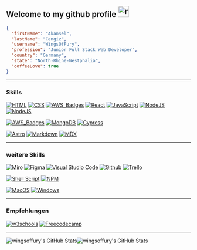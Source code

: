 ## Welcome to my github profile <img src="https://github.com/WingsOfFury/WingsOfFury/assets/85767977/8f5c4ab8-1e52-4801-8dab-c7186687cb6b" alt="rocket" width="30" height="30">


```JSON
{
  "firstName": "Akansel",
  "lastName": "Cengiz",
  "username": "WingsOfFury",
  "profession": "Junior Full Stack Web Developer",
  "country": "Germany",
  "state": "North-Rhine-Westphalia",
  "coffeeLove": true
}
```


---
  


### Skills

<a href="https://www.w3schools.com/html/default.asp" rel="nofollow"><img src="https://img.shields.io/badge/HTML5-E34F26?style=for-the-badge&logo=html5&logoColor=white" alt="HTML" data-canonical-src="https://img.shields.io/badge/HTML5-E34F26?style=for-the-badge&logo=html5&logoColor=white" style="max-width: 100%;"></a> <a href="https://www.w3schools.com/css/default.asp" rel="nofollow"><img src="https://img.shields.io/badge/CSS3-1572B6?style=for-the-badge&logo=css3&logoColor=white" alt="CSS" data-canonical-src="	https://img.shields.io/badge/CSS3-1572B6?style=for-the-badge&logo=css3&logoColor=white" style="max-width: 100%;"></a>  <a href="https://tailwindcss.com/" rel="nofollow"><img src="https://img.shields.io/badge/Tailwind_CSS-38B2AC?style=for-the-badge&logo=tailwind-css&logoColor=white" alt="AWS_Badges" data-canonical-src="https://img.shields.io/badge/Tailwind_CSS-38B2AC?style=for-the-badge&logo=tailwind-css&logoColor=white" style="max-width: 100%;"></a> <a href="https://react.dev/" rel="nofollow"><img src="https://img.shields.io/badge/React-20232A?style=for-the-badge&logo=react&logoColor=61DAFB" alt="React" data-canonical-src="https://img.shields.io/badge/React-20232A?style=for-the-badge&logo=react&logoColor=61DAFB" style="max-width: 100%;"></a> <a href="https://www.w3schools.com/js/default.asp" rel="nofollow"><img src="https://img.shields.io/badge/JavaScript-323330?style=for-the-badge&logo=javascript&logoColor=F7DF1E" alt="JavaScript" data-canonical-src="hhttps://img.shields.io/badge/JavaScript-323330?style=for-the-badge&logo=javascript&logoColor=F7DF1E" style="max-width: 100%;"></a> <a href="https://nodejs.org/en" rel="nofollow"><img src="https://img.shields.io/badge/Node%20js-339933?style=for-the-badge&logo=nodedotjs&logoColor=white" alt="NodeJS" data-canonical-src="https://img.shields.io/badge/Node%20js-339933?style=for-the-badge&logo=nodedotjs&logoColor=white" style="max-width: 100%;"></a> <a href="https://expressjs.com/de/" rel="nofollow"><img src="https://img.shields.io/badge/Express%20js-000000?style=for-the-badge&logo=express&logoColor=white" alt="NodeJS" data-canonical-src="https://img.shields.io/badge/Express%20js-000000?style=for-the-badge&logo=express&logoColor=white" style="max-width: 100%;"></a>

<a href="https://www.credly.com/users/akansel-cengiz/badges" rel="nofollow"><img src="https://img.shields.io/badge/Amazon_AWS-FF9900?style=for-the-badge&logo=amazonaws&logoColor=white" alt="AWS_Badges" data-canonical-src="https://img.shields.io/badge/Amazon_AWS-FF9900?style=for-the-badge&logo=amazonaws&logoColor=white" style="max-width: 100%;"></a> <a href="https://www.mongodb.com/de-de" rel="nofollow"><img src="https://img.shields.io/badge/MongoDB-4EA94B?style=for-the-badge&logo=mongodb&logoColor=white" alt="MongoDB" data-canonical-src="https://img.shields.io/badge/MongoDB-4EA94B?style=for-the-badge&logo=mongodb&logoColor=white" style="max-width: 100%;"></a> <a href="https://www.cypress.io/" rel="nofollow"><img src="https://img.shields.io/badge/Cypress-17202C?style=for-the-badge&logo=cypress&logoColor=white" alt="Cypress" data-canonical-src="https://img.shields.io/badge/Cypress-17202C?style=for-the-badge&logo=cypress&logoColor=white" style="max-width: 100%;"></a>


<a href="https://astro.build/" rel="nofollow"><img src="https://img.shields.io/badge/Astro-0C1222?style=for-the-badge&logo=astro&logoColor=FDFDFE" alt="Astro" data-canonical-src="https://img.shields.io/badge/Astro-0C1222?style=for-the-badge&logo=astro&logoColor=FDFDFE" style="max-width: 100%;"></a> <a href="https://markdown.de/" rel="nofollow"><img src="https://img.shields.io/badge/Markdown-000000?style=for-the-badge&logo=markdown&logoColor=white" alt="Markdown" data-canonical-src="https://img.shields.io/badge/Markdown-000000?style=for-the-badge&logo=markdown&logoColor=white" style="max-width: 100%;"></a>  <a href="https://mdxjs.com/" rel="nofollow"><img src="https://img.shields.io/badge/MDX-1B1F24?style=for-the-badge&logo=mdx&logoColor=white" alt="MDX" data-canonical-src="https://img.shields.io/badge/MDX-1B1F24?style=for-the-badge&logo=mdx&logoColor=white" style="max-width: 100%;"></a> 

---

### weitere Skills

<a href="https://miro.com/de/" rel="nofollow"><img src="https://img.shields.io/badge/Miro-F7C922?style=for-the-badge&logo=Miro&logoColor=050036" alt="Miro" data-canonical-src="https://img.shields.io/badge/Miro-F7C922?style=for-the-badge&logo=Miro&logoColor=050036" style="max-width: 100%;"></a> <a href="https://www.figma.com/de-de/" rel="nofollow"><img src="https://img.shields.io/badge/Figma-F24E1E?style=for-the-badge&logo=figma&logoColor=white" alt="Figma" data-canonical-src="https://img.shields.io/badge/Figma-F24E1E?style=for-the-badge&logo=figma&logoColor=white" style="max-width: 100%;"></a>  <a href="https://code.visualstudio.com/" rel="nofollow"><img src="https://img.shields.io/badge/Visual_Studio_Code-0078D4?style=for-the-badge&logo=visual%20studio%20code&logoColor=white" alt="Visual Studio Code" data-canonical-src="https://img.shields.io/badge/Visual_Studio_Code-0078D4?style=for-the-badge&logo=visual%20studio%20code&logoColor=white" style="max-width: 100%;"></a>  <a href="https://github.com/" rel="nofollow"><img src="https://img.shields.io/badge/GitHub-100000?style=for-the-badge&logo=github&logoColor=white" alt="Github" data-canonical-src="https://img.shields.io/badge/GitHub-100000?style=for-the-badge&logo=github&logoColor=white" style="max-width: 100%;"></a> <a href="https://trello.com/de" rel="nofollow"><img src="https://img.shields.io/badge/Trello-0052CC?style=for-the-badge&logo=trello&logoColor=white" alt="Trello" data-canonical-src="https://img.shields.io/badge/Trello-0052CC?style=for-the-badge&logo=trello&logoColor=white" style="max-width: 100%;"></a> 

<a href="https://blog.kandji.io/guide-for-apple-it-introduction-to-mac-scripting" rel="nofollow"><img src="https://img.shields.io/badge/Shell_Script-121011?style=for-the-badge&logo=gnu-bash&logoColor=white" alt="Shell Script" data-canonical-src="https://img.shields.io/badge/Shell_Script-121011?style=for-the-badge&logo=gnu-bash&logoColor=white" style="max-width: 100%;"></a> <a href="https://www.npmjs.com/" rel="nofollow"><img src="https://img.shields.io/badge/npm-CB3837?style=for-the-badge&logo=npm&logoColor=white" alt="NPM" data-canonical-src="https://img.shields.io/badge/npm-CB3837?style=for-the-badge&logo=npm&logoColor=white" style="max-width: 100%;"></a>

<a href="https://de.wikipedia.org/wiki/MacOS/" rel="nofollow"><img src="https://img.shields.io/badge/mac%20os-000000?style=for-the-badge&logo=apple&logoColor=white" alt="MacOS" data-canonical-src="https://img.shields.io/badge/mac%20os-000000?style=for-the-badge&logo=apple&logoColor=white" style="max-width: 100%;"></a> <a href="https://www.microsoft.com/de-de" rel="nofollow"><img src="https://img.shields.io/badge/Windows-0078D6?style=for-the-badge&logo=windows&logoColor=white" alt="Windows" data-canonical-src="https://img.shields.io/badge/Windows-0078D6?style=for-the-badge&logo=windows&logoColor=white" style="max-width: 100%;"></a>








---

###  Empfehlungen


<a href="https://www.w3schools.com/" rel="nofollow"><img src="https://img.shields.io/badge/W3Schools-04AA6D?style=for-the-badge&logo=W3Schools&logoColor=white" alt="w3schools" data-canonical-src="https://img.shields.io/badge/W3Schools-04AA6D?style=for-the-badge&logo=W3Schools&logoColor=white" style="max-width: 100%;"></a> <a href="https://www.freecodecamp.org/" rel="nofollow"><img src="https://img.shields.io/badge/freecodecamp-27273D?style=for-the-badge&logo=freecodecamp&logoColor=white" alt="Freecodecamp" data-canonical-src="https://img.shields.io/badge/freecodecamp-27273D?style=for-the-badge&logo=freecodecamp&logoColor=white" style="max-width: 100%;"></a> 

---
<img src="https://github-readme-stats.vercel.app/api?username=wingsoffury&theme=chartreuse-dark&show_icons=true&hide_border=true&count_private=true" alt="wingsoffury's GitHub Stats" /><img src="https://github-readme-stats.vercel.app/api/top-langs/?username=wingsoffury&theme=chartreuse-dark&show_icons=true&hide_border=true&layout=compact" alt="wingsoffury's GitHub Stats" />



